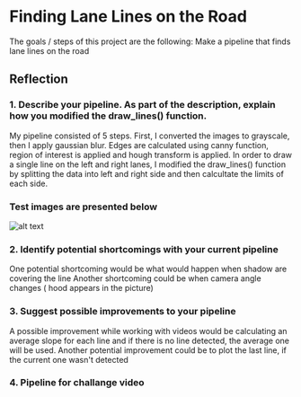 # Finding Lane Lines on the Road

The goals / steps of this project are the following:
Make a pipeline that finds lane lines on the road

## Reflection
### 1. Describe your pipeline. As part of the description, explain how you modified the draw_lines() function.
My pipeline consisted of 5 steps. First, I converted the images to grayscale, then I apply gaussian blur. 
Edges are calculated using canny function, region of interest is applied and hough transform is applied.
In order to draw a single line on the left and right lanes, I modified the draw_lines() function by splitting 
the data into left and right side and then calcultate the limits of each side. 
### Test images are presented below
![alt text](https://github.com/ranceaaa/PROJECT-1---FINDING-LANE-LINES/tree/master/test_images_output/_solidWhiteCurve.jpg "Image 1")

### 2. Identify potential shortcomings with your current pipeline
One potential shortcoming would be what would happen when shadow are covering the line
Another shortcoming could be when camera angle changes ( hood appears in the picture)

### 3. Suggest possible improvements to your pipeline
A possible improvement while working with videos would be calculating an average slope for each line and if there is no line detected, the average one will be used.
Another potential improvement could be to plot the last line, if the current one wasn't detected

### 4. Pipeline for challange video
